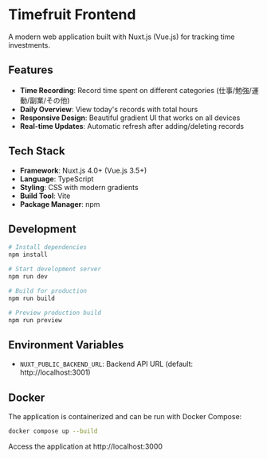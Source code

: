 # Timefruit Frontend

A modern web application built with Nuxt.js (Vue.js) for tracking time investments.

## Features

- **Time Recording**: Record time spent on different categories (仕事/勉強/運動/副業/その他)
- **Daily Overview**: View today's records with total hours
- **Responsive Design**: Beautiful gradient UI that works on all devices
- **Real-time Updates**: Automatic refresh after adding/deleting records

## Tech Stack

- **Framework**: Nuxt.js 4.0+ (Vue.js 3.5+)
- **Language**: TypeScript
- **Styling**: CSS with modern gradients
- **Build Tool**: Vite
- **Package Manager**: npm

## Development

```bash
# Install dependencies
npm install

# Start development server
npm run dev

# Build for production
npm run build

# Preview production build
npm run preview
```

## Environment Variables

- `NUXT_PUBLIC_BACKEND_URL`: Backend API URL (default: http://localhost:3001)

## Docker

The application is containerized and can be run with Docker Compose:

```bash
docker compose up --build
```

Access the application at http://localhost:3000
